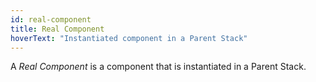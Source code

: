 ```yaml
---
id: real-component
title: Real Component
hoverText: "Instantiated component in a Parent Stack"
---
```

A *Real Component* is a component that is instantiated in a Parent Stack.
